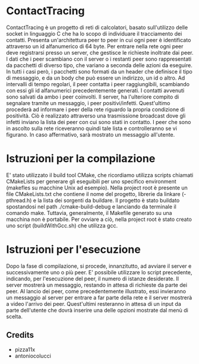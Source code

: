 # ContactTracing
ContactTracing è un progetto di reti di calcolatori, basato sull'utilizzo delle socket in linguaggio C che ha lo scopo di individuare il tracciamento dei contatti. Presenta un'architettura peer to peer in cui ogni peer è identificato attraverso un id alfanumerico di 64 byte. Per entrare nella rete ogni peer deve registrarsi presso un server, che gestisce le richieste inoltrate dai peer. I dati che i peer scambiano con il server o i restanti peer sono rappresentati da pacchetti di diverso tipo, che variano a seconda delle azioni da eseguire. In tutti i casi però, i pacchetti sono formati da un header che definisce il tipo di messaggio, e da un body che può essere un indirizzo, un id o altro. Ad intervalli di tempo regolari, il peer contatta i peer raggiungibili, scambiando con essi gli id alfanumerici precedentemente generati. I contatti avvenuti sono salvati da ambo i peer coinvolti. Il server, ha l'ulteriore compito di segnalare tramite un messaggio, i peer positivi/infetti. Quest'ultimo procederà ad informare i peer della rete riguardo la propria condizione di positività. Ciò è realizzato attraverso una trasmissione broadcast dove gli infetti inviano la lista dei peer con cui sono stati in contatto. I peer che sono in ascolto sulla rete riceveranno quindi tale lista e controlleranno se vi figurano. In caso affermativo, sarà mostrato un messaggio all'utente.

# Istruzioni per la compilazione
E' stato utilizzato il build tool CMake, che ricordiamo utilizza scripts chiamati
CMakeLists per generare gli eseguibili per uno specifico environment (makefles
su macchine Unix ad esempio). Nella project root è presente un file CMakeLists.txt che contiene il nome del progetto, librerie da linkare (-pthread.h) e la
lista dei sorgenti da buildare.
Il progetto è stato buildato spostandosi nel path ./cmake-build-debug e lanciando da terminale il comando make.
Tuttavia, generalmente, il Makefile generato su una macchina non è portabile.
Per ovviare a ciò, nella project root è stato creato uno script (buildWithGcc.sh) che utilizza gcc.

# Istruzioni per l'esecuzione
Dopo la fase di compilazione, si procede, innanzitutto, ad avviare il server e
successivamente uno o più peer. E' possibile utilizzare lo script precedente, indicando, per l'esecuzione del peer, il numero di istanze desiderate.
Il server mostrerà un messaggio, restando in attesa di richieste da parte dei peer.
Al lancio dei peer, come precedentemente illustrato, essi invieranno un messaggio al server per entrare a far parte della rete e il server mostrerà a video l'arrivo
dei peer.
Quest'ultimi resteranno in attesa di un input da parte dell'utente che dovrà
inserire una delle opzioni mostrate dal menù di scelta.

## Credits
- pizza11x
- antoniocolucci
